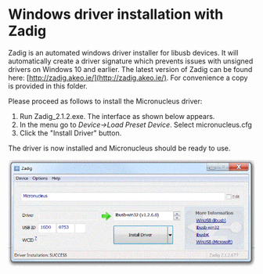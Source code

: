 # Windows driver installation with Zadig #

Zadig is an automated windows driver installer for libusb devices. It will automatically create a driver signature which prevents issues with unsigned drivers on Windows 10 and earlier. The latest version of Zadig can be found here: [http://zadig.akeo.ie/](http://zadig.akeo.ie/). For convenience a copy is provided in this folder.

Please proceed as follows to install the Micronucleus driver:

1. Run Zadig_2.1.2.exe. The interface as shown below appears.
2. In the menu go to *Device->Load Preset Device*.  Select micronucleus.cfg
3. Click the "Install Driver" button.

The driver is now installed and Micronucleus should be ready to use. 

![](zadig_screenshot.gif)


